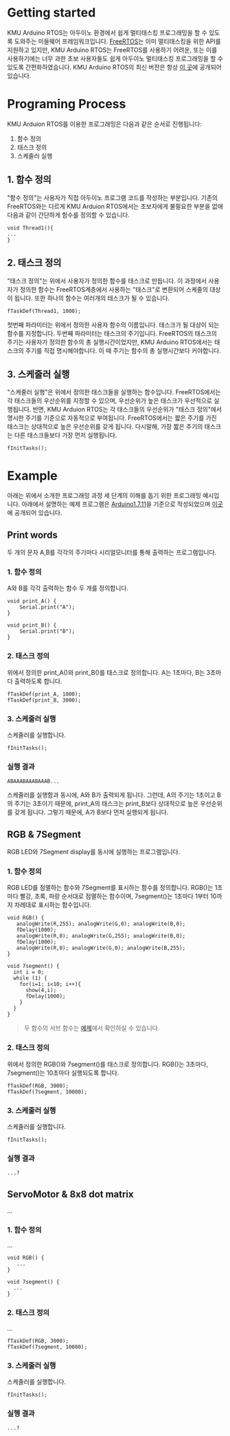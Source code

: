 # Getting started
KMU Arduino RTOS는 아두이노 환경에서 쉽게 멀티태스킹 프로그래밍을 할 수 있도록 도와주는 미들웨어 프레임워크입니다. [FreeRTOS](http://www.freertos.org/)는 이미 멀티태스킹을 위한 API를 지원하고 있지만, KMU Arduino RTOS는 FreeRTOS를 사용하기 어려운, 또는 이를 사용하기에는 너무 과한 초보 사용자들도 쉽게 아두이노 멀티태스킹 프로그래밍을 할 수 있도록 간편화하였습니다. KMU Arduino RTOS의 최신 버전은 항상 [이 곳](https://github.com/kmuArduinoRtos/FreeRTOSFW)에 공개되어 있습니다.

# Programing Process
KMU Arduion RTOS를 이용한 프로그래밍은 다음과 같은 순서로 진행됩니다:
1. 함수 정의
2. 태스크 정의
3. 스케줄러 실행

## 1. 함수 정의
"함수 정의"는 사용자가 직접 아두이노 프로그램 코드를 작성하는 부분입니다. 기존의 FreeRTOS와는 다르게 KMU Arduion RTOS에서는 초보자에게 불필요한 부분을 없애 다음과 같이 간단하게 함수를 정의할 수 있습니다.
```
void Thread1(){
...
}
```

## 2. 태스크 정의
"태스크 정의"는 위에서 사용자가 정의한 함수를 태스크로 만듭니다. 이 과정에서 사용자가 정의한 함수는 FreeRTOS계층에서 사용하는 "태스크"로 변환되어 스케줄의 대상이 됩니다. 또한 하나의 함수는 여러개의 태스크가 될 수 있습니다. 
```
fTaskDef(Thread1, 1000);
```
첫번째 파라미터는 위에서 정의한 사용자 함수의 이름입니다. 태스크가 될 대상이 되는 함수를 지정합니다.
두번째 파라미터는 태스크의 주기입니다. FreeRTOS의 태스크의 주기는 사용자가 정의한 함수의 총 실행시간이었지만, KMU Arduino RTOS에서는 태스크의 주기를 직접 명시해야합니다. 이 때 주기는 함수의 총 실행시간보다 커야합니다.

## 3. 스케줄러 실행
"스케줄러 실행"은 위에서 정의한 태스크들을 실행하는 함수입니다. FreeRTOS에서는 각 태스크들의 우선순위를 지정할 수 있으며, 우선순위가 높은 태스크가 우선적으로 실행됩니다. 반면, KMU Arduion RTOS는 각 태스크들의 우선순위가 "태스크 정의"에서 명시한 주기를 기준으로 자동적으로 부여됩니다. FreeRTOS에서는 짧은 주기를 가진 태스크는 상대적으로 높은 우선순위를 갖게 됩니다. 다시말해, 가장 짧은 주기의 태스크는 다른 태스크들보다 가장 먼저 실행됩니다.
```
fInitTasks();
```


# Example
아래는 위에서 소개한 프로그래밍 과정 세 단계의 이해를 돕기 위한 프로그래밍 예시입니다. 아래에서 설명하는 예제 프로그램은 [Arduino1.7.11](http://www.arduino.org/)을 기준으로 작성되었으며 [이곳](https://github.com/kmuArduinoRtos/FreeRTOSFW)에 공개되어 있습니다.

## Print words
두 개의 문자 A,B를 각각의 주기마다 시리얼모니터를 통해 출력하는 프로그램입니다.

### 1. 함수 정의
A와 B를 각각 출력하는 함수 두 개를 정의합니다.
```
void print_A() {
    Serial.print("A");
}

void print_B() {
    Serial.print("B");
}
```

### 2. 태스크 정의
위에서 정의한 print_A()와 print_B()를 태스크로 정의합니다. 
A는 1초마다, B는 3초마다 출력하도록 합니다.
```
fTaskDef(print_A, 1000);
fTaskDef(print_B, 3000);
```

### 3. 스케줄러 실행
스케줄러를 실행합니다.
```
fInitTasks();
```

### 실행 결과
```
ABAAABAAABAAAB...
```
스케줄러를 실행함과 동시에, A와 B가 출력되게 됩니다. 그런데, A의 주기는 1초이고 B의 주기는 3초이기 때문에, print_A의 태스크는 print_B보다 상대적으로 높은 우선순위를 갖게 됩니다. 그렇기 때문에, A가 B보다 먼저 실행되게 됩니다.

## RGB & 7Segment
RGB LED와 7Segment display를 동시에 실행하는 프로그램입니다.

### 1. 함수 정의
RGB LED를 점멸하는 함수와 7Segment를 표시하는 함수를 정의합니다.
RGB()는 1초마다 빨강, 초록, 파랑 순서대로 점멸하는 함수이며,
7segment()는 1초마다 1부터 10까지 차례대로 표시하는 함수입니다.
```
void RGB() {
   analogWrite(R,255); analogWrite(G,0); analogWrite(B,0);
   fDelay(1000);
   analogWrite(R,0); analogWrite(G,255); analogWrite(B,0);
   fDelay(1000);
   analogWrite(R,0); analogWrite(G,0); analogWrite(B,255);
}

void 7segment() {
  int i = 0;
  while (1) {
    for(i=1; i<10; i++){
      show(4,i); 
      fDelay(1000);
    }
  }
}
```
> 두 함수의 서브 함수는 [예제](https://github.com/kmuArduinoRtos/FreeRTOSFW)에서 확인하실 수 있습니다.

### 2. 태스크 정의
위에서 정의한 RGB()와 7segment()를 태스크로 정의합니다. 
RGB()는 3초마다, 7segment()는 10초마다 실행되도록 합니다.
```
fTaskDef(RGB, 3000);
fTaskDef(7segment, 10000);
```

### 3. 스케줄러 실행
스케줄러를 실행합니다.
```
fInitTasks();
```

### 실행 결과
```
...?
```


## ServoMotor & 8x8 dot matrix
...

### 1. 함수 정의
...
```
void RGB() {
   ...
}

void 7segment() {
  ...
}
```

### 2. 태스크 정의
...
```
fTaskDef(RGB, 3000);
fTaskDef(7segment, 10000);
```

### 3. 스케줄러 실행
스케줄러를 실행합니다.
```
fInitTasks();
```

### 실행 결과
```
...?
```
